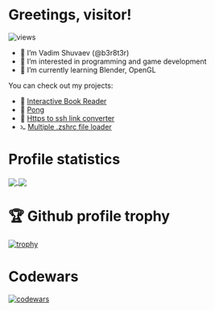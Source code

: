 # Greetings, visitor!

 ![views](https://komarev.com/ghpvc/?username=b3r8t3r)

- 👋 I’m Vadim Shuvaev (@b3r8t3r)
- 👀 I’m interested in programming and game development
- 🌱 I’m currently learning Blender, OpenGL

You can check out my projects:
- 📖 [Interactive Book Reader](https://github.com/b3r8t3r/Interactive-Book-Reader "Interactive Book Reader")
- 🏓 [Pong](https://github.com/b3r8t3r/Pong-GLFW "Pong")
- 🔗 [Https to ssh link converter](https://github.com/b3r8t3r/https-into-ssh "Https to ssh link converter")
- <img src="https://github.com/b3r8t3r/b3r8t3r/raw/master/src/terminal.svg" width="2.2%" height="2.2%"></img> [Multiple .zshrc file loader](https://github.com/b3r8t3r/Multiple-zshrc)

# Profile statistics

<a href="https://github.com/anuraghazra/github-readme-stats">
  <img height=200 align="center" src="https://github-readme-stats.vercel.app/api?username=b3r8t3r&show_icons=true&theme=tokyonight" />
</a>
<a href="https://github.com/anuraghazra/convoychat">
  <img height=200 align="center" src="https://github-readme-stats.vercel.app/api/top-langs/?username=b3r8t3r&show_icons=true&theme=tokyonight&layout=compact&langs_count=10&card_width=320" />
</a>

# 🏆 Github profile trophy

[![trophy](https://github-profile-trophy.vercel.app/?username=b3r8t3r&theme=tokyonight&column=-1&no-frame=true)](https://github.com/ryo-ma/github-profile-trophy)

# Codewars

[![codewars](https://www.codewars.com/users/b3r8t3r/badges/large)](https://www.codewars.com/users/b3r8t3r)
